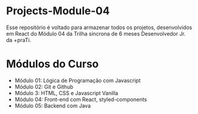 # Projects-Module-04
Esse repositório é voltado para armazenar todos os projetos, desenvolvidos em React do Módulo 04 da Trilha síncrona de 6 meses Desenvolvedor Jr. da +praTi.

# Módulos do Curso
* Módulo 01: Lógica de Programação com Javascript
* Módulo 02: Git e Github
* Módulo 3: HTML, CSS e Javascript Vanilla
* Módulo 04: Front-end com React, styled-components
* Módulo 05: Backend com Java